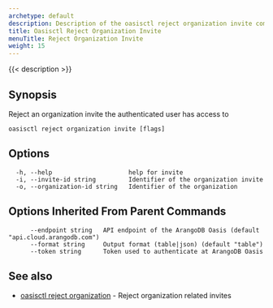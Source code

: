 ```yaml
---
archetype: default
description: Description of the oasisctl reject organization invite command
title: Oasisctl Reject Organization Invite
menuTitle: Reject Organization Invite
weight: 15
---
```

{{< description >}}
## Synopsis
Reject an organization invite the authenticated user has access to

```
oasisctl reject organization invite [flags]
```

## Options
```
  -h, --help                     help for invite
  -i, --invite-id string         Identifier of the organization invite
  -o, --organization-id string   Identifier of the organization
```

## Options Inherited From Parent Commands
```
      --endpoint string   API endpoint of the ArangoDB Oasis (default "api.cloud.arangodb.com")
      --format string     Output format (table|json) (default "table")
      --token string      Token used to authenticate at ArangoDB Oasis
```

## See also
* [oasisctl reject organization](reject-organization.md)	 - Reject organization related invites


